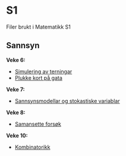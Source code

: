 # S1
 Filer brukt i Matematikk S1

## Sannsyn
**Veke 6:** 
- [Simulering av terningar](https://github.com/lektorodd/S1/blob/main/SimuleringAvTerningkast.ipynb)
- [Plukke kort på gata](https://github.com/lektorodd/S1/blob/main/PlukkeKortP%C3%A5Gata-simulering.ipynb)

**Veke 7:** 
- [Sannsynsmodellar og stokastiske variablar](https://github.com/lektorodd/S1/blob/main/SannsynsmodellarOgStokastiskeVariablar.ipynb)


**Veke 8:**
- [Samansette forsøk](https://github.com/lektorodd/S1/blob/main/SamansetteFors%C3%B8k.ipynb)

**Veke 10:**
- [Kombinatorikk](https://github.com/lektorodd/S1/blob/main/Kombinatorikk.ipynb)
